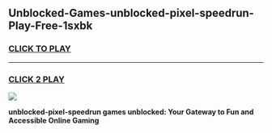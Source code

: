 
## Unblocked-Games-unblocked-pixel-speedrun-Play-Free-1sxbk
<h3>
<a href="https://premium76.site?title=unblocked-pixel-speedrun&ref=20M">CLICK TO PLAY</a></h3>
<hr>

<h3>
<a href="https://premium76.site?title=unblocked-pixel-speedrun&ref=20M">CLICK 2 PLAY</a>
  
</h3>

<a href="https://premium76.site?title=unblocked-pixel-speedrun&ref=19M"><img src="https://clearcache.store/games.png"></a>


**unblocked-pixel-speedrun games unblocked: Your Gateway to Fun and Accessible Online Gaming**

